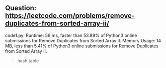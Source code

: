 ## Question: https://leetcode.com/problems/remove-duplicates-from-sorted-array-ii/

code1.py:
Runtime: 56 ms, faster than 53.89% of Python3 online submissions for Remove Duplicates from Sorted Array II.
Memory Usage: 14 MB, less than 5.41% of Python3 online submissions for Remove Duplicates from Sorted Array II.
>hash table